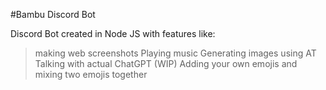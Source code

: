 #Bambu Discord Bot

Discord Bot created in Node JS with features like:

> making web screenshots
> Playing music
> Generating images using AT
> Talking with actual ChatGPT (WIP)
> Adding your own emojis and mixing two emojis together 
